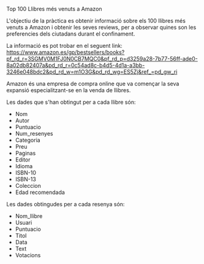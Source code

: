Top 100 Llibres més venuts a Amazon

L'objectiu de la pràctica es obtenir informació sobre els 100 llibres més venuts a Amazon i obtenir les seves reviews, 
per a observar quines son les preferencies dels ciutadans durant el confinament.

La informació es pot trobar en el seguent link:
https://www.amazon.es/gp/bestsellers/books?pf_rd_r=3SGMV0M1FJ0N0CB7MQC0&pf_rd_p=d3259a28-7b77-56ff-ade0-8a02db82407a&pd_rd_r=0c54ad8c-b4d5-4d1a-a3bb-3246e048bdc2&pd_rd_w=m1O3G&pd_rd_wg=ES5Zj&ref_=pd_gw_ri

Amazon és una empresa de compra online que va començar la seva expansió especialitzant-se en la venda de llibres. 

Les dades que s'han obtingut per a cada llibre són: 

- Nom
- Autor
- Puntuacio
- Num_resenyes
- Categoria
- Preu
- Paginas
- Editor
- Idioma
- ISBN-10
- ISBN-13
- Coleccion
- Edad recomendada

Les dades obtingudes per a cada resenya són:

- Nom_llibre
- Usuari
- Puntuacio
- Titol
- Data
- Text
- Votacions
